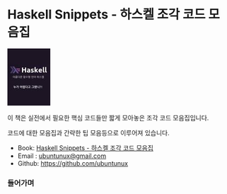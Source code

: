 # Haskell Snippets - 하스켈 조각 코드 모음집

[![](HaskellSnippets.jpg)](docs/contents.md)

이 책은 실전에서 필요한 핵심 코드들만 짧게 모아놓은 조각 코드 모음집입니다.

코드에 대한 모음집과 간략한 팁 모음등으로 이루어져 있습니다.

- Book: [Haskell Snippets - 하스켈 조각 코드 모음집](https://github.com/ubuntunux/Haskell-Snippets/blob/main/docs/README.md)
- Email : ubuntunux@gmail.com
- Github: https://github.com/ubuntunux


### 들어가며

